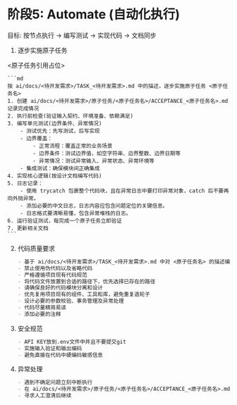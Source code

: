 # 阶段5: Automate (自动化执行)

目标: 按节点执行 → 编写测试 → 实现代码 → 文档同步

1. 逐步实施原子任务

<原子任务引用占位>

    ```md
    按 ai/docs/<待开发需求>/TASK_<待开发需求>.md 中的描述，逐步实施原子任务 <原子任务名>
    1. 创建 ai/docs/<待开发需求>/原子任务/<原子任务名>/ACCEPTANCE_<原子任务名>.md 记录完成情况
    2. 执行前检查(验证输入契约、环境准备、依赖满足)
    3. 编写单元测试(边界条件、异常情况)
        - 测试优先：先写测试，后写实现
        - 边界覆盖：
            - 正常流程：覆盖正常的业务场景
            - 边界条件：测试边界值，如空字符串、边界整数、边界日期等
            - 异常情况：测试异常输入、异常状态、异常环境等
        - 集成测试：确保模块间正确集成
    4. 实现核心逻辑(按设计文档编写代码)
    5. 日志记录：
        - 使用 trycatch 包裹整个代码块，且在异常日志中要打印异常对象，catch 后不要再向外抛异常。
        - 添加必要的中文日志，日志内容应包含问题定位的关键信息。
        - 日志格式要清晰易懂，包含异常堆栈的日志。
    6. 运行验证测试，每完成一个原子任务立即验证
    7. 更新相关文档
    ```

2. 代码质量要求

    ```md
    - 基于 ai/docs/<待开发需求>/TASK_<待开发需求>.md 中对 <原子任务名> 的描述编写代码，不要捏造内容
    - 禁止使用伪代码以及省略代码
    - 严格遵循项目现有代码规范
    - 将代码文件放置到合适的路径下，优先选择已存在的路径
    - 请确保良好的代码模块分离和设计
    - 优先复用项目现有的组件、工具和库，避免重复造轮子
    - 设计必要的参数校验、事务管理及异常处理
    - 代码尽量精简易读
    - 添加必要的注释
    ```

3. 安全规范

    ```md
    - API KEY放到.env文件中并且不要提交git
    - 实施输入验证和输出编码
    - 避免直接在代码中硬编码敏感信息
    ```

4. 异常处理

    ```md
    - 遇到不确定问题立刻中断执行
    - 在 ai/docs/<待开发需求>/原子任务/<原子任务名>/ACCEPTANCE_<原子任务名>.md 文档中记录问题详细信息和位置
    - 寻求人工澄清后继续
    ```
